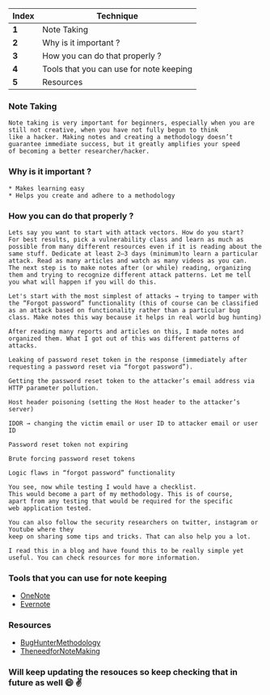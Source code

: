 Index | Technique
--- | ---
**1** | Note Taking
**2** | Why is it important ?
**3** | How you can do that properly ?
**4** | Tools that you can use for note keeping 
**5** | Resources 

### Note Taking
````
Note taking is very important for beginners, especially when you are still not creative, when you have not fully begun to think 
like a hacker. Making notes and creating a methodology doesn’t guarantee immediate success, but it greatly amplifies your speed 
of becoming a better researcher/hacker. 
````
### Why is it important ?
````
* Makes learning easy
* Helps you create and adhere to a methodology
````
### How you can do that properly ?
````
Lets say you want to start with attack vectors. How do you start? 
For best results, pick a vulnerability class and learn as much as possible from many different resources even if it is reading about the same stuff. Dedicate at least 2–3 days (minimum)to learn a particular attack. Read as many articles and watch as many videos as you can. 
The next step is to make notes after (or while) reading, organizing them and trying to recognize different attack patterns. Let me tell you what will happen if you will do this.

Let's start with the most simplest of attacks → trying to tamper with the “Forgot password” functionality (this of course can be classified as an attack based on functionality rather than a particular bug class. Make notes this way because it helps in real world bug hunting)

After reading many reports and articles on this, I made notes and organized them. What I got out of this was different patterns of attacks.

Leaking of password reset token in the response (immediately after requesting a password reset via “forgot password”).

Getting the password reset token to the attacker’s email address via HTTP parameter pollution.

Host header poisoning (setting the Host header to the attacker’s server)

IDOR → changing the victim email or user ID to attacker email or user ID

Password reset token not expiring

Brute forcing password reset tokens

Logic flaws in “forgot password” functionality

You see, now while testing I would have a checklist. 
This would become a part of my methodology. This is of course, 
apart from any testing that would be required for the specific 
web application tested.

You can also follow the security researchers on twitter, instagram or Youtube where they
keep on sharing some tips and tricks. That can also help you a lot.

I read this in a blog and have found this to be really simple yet useful. You can check resources for more information.
````
### Tools that you can use for note keeping 

* [OneNote](https://www.microsoft.com/en-in/microsoft-365/onenote/digital-note-taking-app?ms.url=onenotecom&rtc=1)
* [Evernote](https://evernote.com/)

### Resources 

* [BugHunterMethodology](https://www.bugcrowd.com/blog/the-importance-of-notes-session-tracking-bug-bounty-hunter-methodology/)
* [TheneedforNoteMaking](https://sankethsharath.medium.com/the-need-for-note-making-and-an-organized-methodology-in-bug-bounty-hunting-f4d23c7db4bf)

### Will keep updating the resouces so keep checking that in future as well :smile: :v: